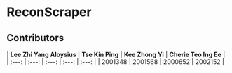 # ReconScraper

## Contributors
| **Lee Zhi Yang Aloysius** | **Tse Kin Ping** | **Kee Zhong Yi** | **Cherie Teo Ing Ee** |
| :---: | :---: | :---: | :---: | :---: |
| 2001348 | 2001568 | 2000652 | 2002152 |
